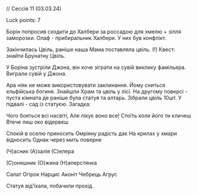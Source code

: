 
// Сессія 11 (03.03.24)

Luck points: 7

Борін попросив сходити до Халбери за россадою для хмелю + зілля заморозки.
Олаф - прибиральник Халбери. У них був конфлікт.

Закінчилась Цвіль, раніше наша Мама поставляла цвіль. 
(!) Квест: знайти Брунатну Цвіль.

У Боріна зустріли Джона, він хоче зіграти на сувій виклику фамільяра.
Виграли сувій у Джона.

Ара ніяк не може використовувати заклинання. Йому сниться ельфійська богиня.
Знайшли Храм та цвіль у лісі. На другому поверсі - пуста кімната де раніше була статуя та алтарь.
Зібрали цвіль 10шт. У підвалі - сад із статуєю. Загадка:


Чого бояться всі насвіті,
Але лікує воно все!
Стоїть коли його ти кличеш
Втече лиш око відервеш

Спокій в оселю приносить
Омріяну радість дає
На крилах у хмари відносить
Однак через мить поверне

(Ч)асник
(А)залія
(С)елера

(С)оняшник
(О)жина
(Н)аперстянка

Салат
Огірок
Нарцис
Аконіт
Чебрець
Агрус

Статуя від'їхала, побачили прохід.

